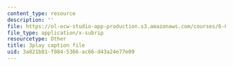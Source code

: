 ```yaml
---
content_type: resource
description: ''
file: https://ol-ocw-studio-app-production.s3.amazonaws.com/courses/6-004-computation-structures-spring-2017/3a821b81f0845366ac66d43a24e77e09_wPwWtFMkxLo.vtt
file_type: application/x-subrip
resourcetype: Other
title: 3play caption file
uid: 3a821b81-f084-5366-ac66-d43a24e77e09
---
```

